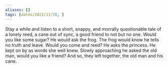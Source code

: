 ```yaml
---
aliases: []
tags: [dates/2022/11/20, ]
---
```

 
Stay a while and listen to a short, snappy, and morrally questionable tale of a lonely reed, a cane out of sync, a good friend to not but no one. Would you like some sugar? He would ask the frog. The frog would know he tells no truth and leave. Would you come and reed? He asks the princess. He kept on by as words she well knew. Slowly approaching he asked the old man, would you like a friend? And so, they left together, the old man and his cane. 